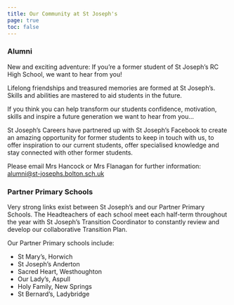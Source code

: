 ```yaml
---
title: Our Community at St Joseph's
page: true
toc: false
---
```


### Alumni
New and exciting adventure:
If you’re a former student of St Joseph’s RC High School, we want to hear from you!
 
Lifelong friendships and treasured memories are formed at St Joseph’s.  Skills and abilities are mastered to aid students in the future.
 
If you think you can help transform our students confidence, motivation, skills and inspire a future generation we want to hear from you…
 
St Joseph’s Careers have partnered up with St Joseph’s Facebook to create an amazing opportunity for former students to keep in touch with us, to offer inspiration to our current students, offer specialised knowledge and stay connected with other former students.
 
Please email Mrs Hancock or Mrs Flanagan for further information: alumni@st-josephs.bolton.sch.uk

### Partner Primary Schools
Very strong links exist between St Joseph’s and our Partner Primary Schools. The Headteachers of each school meet each half-term throughout the year with St Joseph’s Transition Coordinator to constantly review and develop our collaborative Transition Plan.

Our Partner Primary schools include:

- St Mary’s, Horwich
- St Joseph’s Anderton
- Sacred Heart, Westhoughton
- Our Lady’s, Aspull
- Holy Family, New Springs
- St Bernard’s, Ladybridge